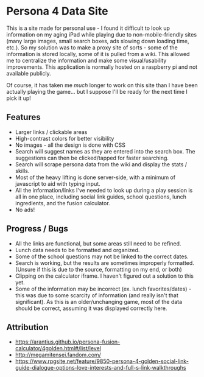 # Persona 4 Data Site

This is a site made for personal use - I found it difficult to look up information on my aging iPad while playing due to non-mobile-friendly sites (many large images, small search boxes, ads slowing down loading time, etc.).  So my solution was to make a proxy site of sorts - some of the information is stored locally, some of it is pulled from a wiki.  This allowed me to centralize the information and make some visual/usability improvements.  This application is normally hosted on a raspberry pi and not available publicly.

Of course, it has taken me _much_ longer to work on this site than I have been actually playing the game... but I suppose I'll be ready for the next time I pick it up!

## Features
- Larger links / clickable areas
- High-contrast colors for better visibility
- No images - all the design is done with CSS
- Search will suggest names as they are entered into the search box.  The suggestions can then be clicked/tapped for faster searching.
- Search will scrape persona data from the wiki and display the stats / skills.
- Most of the heavy lifting is done server-side, with a minimum of javascript to aid with typing input.
- All the information/links I've needed to look up during a play session is all in one place, including social link guides, school questions, lunch ingredients, and the fusion calculator.
- No ads!

## Progress / Bugs
- All the links are functional, but some areas still need to be refined.  
- Lunch data needs to be formatted and organized.
- Some of the school questions may not be linked to the correct dates.  
- Search is working, but the results are sometimes improperly formatted. (Unsure if this is due to the source, formatting on my end, or both)
- Clipping on the calculator iframe.  I haven't figured out a solution to this yet.
- Some of the information may be incorrect (ex. lunch favorites/dates) - this was due to some scarcity of information (and really isn't that significant).  As this is an older/unchanging game, most of the data should be correct, assuming it was displayed correctly here.

## Attribution
- https://arantius.github.io/persona-fusion-calculator/4golden.html#/list/level
- http://megamitensei.fandom.com/
- https://www.rpgsite.net/feature/9850-persona-4-golden-social-link-guide-dialogue-options-love-interests-and-full-s-link-walkthroughs
